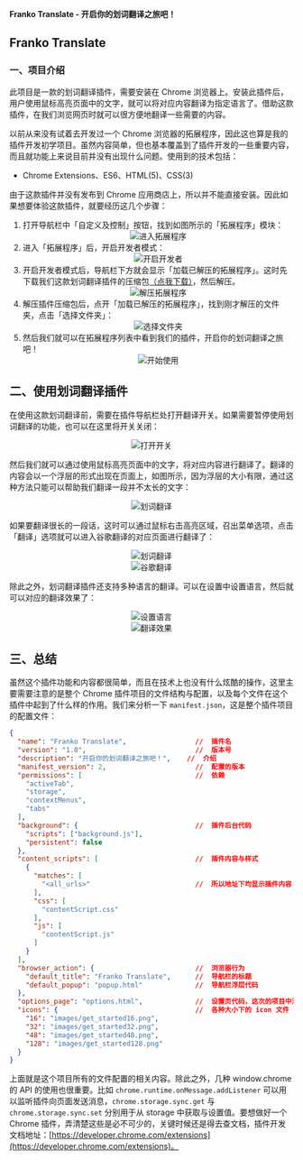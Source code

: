 **Franko Translate - 开启你的划词翻译之旅吧！**

## Franko Translate
### 一、项目介绍
此项目是一款的划词翻译插件，需要安装在 Chrome 浏览器上。安装此插件后，用户使用鼠标高亮页面中的文字，就可以将对应内容翻译为指定语言了。借助这款插件，在我们浏览网页时就可以很方便地翻译一些需要的内容。

以前从来没有试着去开发过一个 Chrome 浏览器的拓展程序，因此这也算是我的插件开发初学项目。虽然内容简单，但也基本覆盖到了插件开发的一些重要内容，而且就功能上来说目前并没有出现什么问题。使用到的技术包括：

* Chrome Extensions、ES6、HTML(5)、CSS(3)

由于这款插件并没有发布到 Chrome 应用商店上，所以并不能直接安装。因此如果想要体验这款插件，就要经历这几个步骤：

1. 打开导航栏中「自定义及控制」按钮，找到如图所示的「拓展程序」模块：<div align=center>![进入拓展程序](img/001.png)</div>
2. 进入「拓展程序」后，开启开发者模式：<div align=center>![开启开发者](img/002.png)</div>
3. 开启开发者模式后，导航栏下方就会显示「加载已解压的拓展程序」。这时先下载我们这款划词翻译插件的压缩包<a href="https://github.com/FanKaiqiang/Translate-extension/raw/master/Extensions.zip" download="划词翻译插件">（点我下载）</a>，然后解压。<div align=center>![解压拓展程序](img/003.png)</div>
4. 解压插件压缩包后，点开「加载已解压的拓展程序」，找到刚才解压的文件夹，点击「选择文件夹」：<div align=center>![选择文件夹](img/004.png)</div>
5. 然后我们就可以在拓展程序列表中看到我们的插件，开启你的划词翻译之旅吧！<div align=center>![开始使用](img/005.png)</div>

## 二、使用划词翻译插件
在使用这款划词翻译前，需要在插件导航栏处打开翻译开关。如果需要暂停使用划词翻译的功能，也可以在这里将开关关闭：<div align=center>![打开开关](img/006.png)</div>

然后我们就可以通过使用鼠标高亮页面中的文字，将对应内容进行翻译了。翻译的内容会以一个浮层的形式出现在页面上，如图所示，因为浮层的大小有限，通过这种方法只能可以帮助我们翻译一段并不太长的文字：<div align=center>![划词翻译](img/007.png)</div>

如果要翻译很长的一段话，这时可以通过鼠标右击高亮区域，召出菜单选项，点击「翻译」选项就可以进入谷歌翻译的对应页面进行翻译了：<div align=center>![划词翻译](img/008.png)</div><div align=center>![谷歌翻译](img/009.png)</div>

除此之外，划词翻译插件还支持多种语言的翻译。可以在设置中设置语言，然后就可以对应的翻译效果了：<div align=center>![设置语言](img/010.png)</div><div align=center>![翻译效果](img/011.png)</div>

## 三、总结
虽然这个插件功能和内容都很简单，而且在技术上也没有什么炫酷的操作，这里主要需要注意的是整个 Chrome 插件项目的文件结构与配置，以及每个文件在这个插件中起到了什么样的作用。我们来分析一下 `manifest.json`，这是整个插件项目的配置文件：
``` json
{
  "name": "Franko Translate",                 //  插件名
  "version": "1.0",                           //  版本号
  "description": "开启你的划词翻译之旅吧！",    //  介绍
  "manifest_version": 2,                      //  配置的版本
  "permissions": [                            //  依赖
    "activeTab",
    "storage",
    "contextMenus",
    "tabs"
  ],
  "background": {                             //  插件后台代码
    "scripts": ["background.js"],
    "persistent": false
  }, 
  "content_scripts": [                        //  插件内容与样式
    {
      "matches": [
        "<all_urls>"                          //  所以地址下均显示插件内容
      ],
      "css": [
        "contentScript.css"
      ],
      "js": [
        "contentScript.js"
      ]
    }
  ],
  "browser_action": {                         //  浏览器行为
    "default_title": "Franko Translate",      //  导航栏的标题
    "default_popup": "popup.html"             //  导航栏浮层代码
  },
  "options_page": "options.html",             //  设置页代码，这次的项目中没有用到
  "icons": {                                  //  各种大小下的 icon 文件
    "16": "images/get_started16.png",
    "32": "images/get_started32.png",
    "48": "images/get_started48.png",
    "128": "images/get_started128.png"
  }
}
```
上面就是这个项目所有的文件配置的相关内容。除此之外，几种 window.chrome 的 API 的使用也很重要。比如 `chrome.runtime.onMessage.addListener` 可以用以监听插件向页面发送消息，`chrome.storage.sync.get` 与 `chrome.storage.sync.set` 分别用于从 storage 中获取与设置值。要想做好一个 Chrome 插件，弄清楚这些是必不可少的，关键时候还是得去查文档，插件开发文档地址：[https://developer.chrome.com/extensions](https://developer.chrome.com/extensions)。